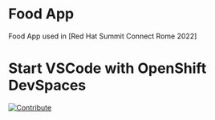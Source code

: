 # Food App

Food App used in [Red Hat Summit Connect Rome 2022]

# Start VSCode with OpenShift DevSpaces

<a href="https://devspaces.apps.cluster-bmgnq.bmgnq.sandbox1012.opentlc.com/#https://github.com/gamagnolo/food-app" target="_blank"><img src="https://www.eclipse.org/che/contribute.svg" alt="Contribute"></a>
